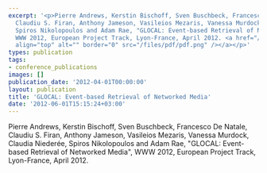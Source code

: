 ```yaml
---
excerpt: '<p>Pierre Andrews, Kerstin Bischoff, Sven Buschbeck, Francesco De Natale,
  Claudiu S. Firan, Anthony Jameson, Vasileios Mezaris, Vanessa Murdock, Claudia Niederée,
  Spiros Nikolopoulos and Adam Rae, "GLOCAL: Event-based Retrieval of Networked Media",
  WWW 2012, European Project Track, Lyon-France, April 2012. <a href="/files/Nikolopoulos_WWW_2012.pdf"><img
  align="top" alt="" border="0" src="/files/pdf/pdf.png" /></a></p>'
types: publication
tags:
- conference_publications
images: []
publication_date: '2012-04-01T00:00:00'
layout: publication
title: 'GLOCAL: Event-based Retrieval of Networked Media'
date: '2012-06-01T15:15:24+03:00'
---
```

<p>Pierre Andrews, Kerstin Bischoff, Sven Buschbeck, Francesco De Natale, Claudiu S. Firan, Anthony Jameson, Vasileios Mezaris, Vanessa Murdock, Claudia Niederée, Spiros Nikolopoulos and Adam Rae, "GLOCAL: Event-based Retrieval of Networked Media", WWW 2012, European Project Track, Lyon-France, April 2012. <a href="/files/Nikolopoulos_WWW_2012.pdf"><img align="top" alt="" border="0" src="/files/pdf/pdf.png" /></a></p>
